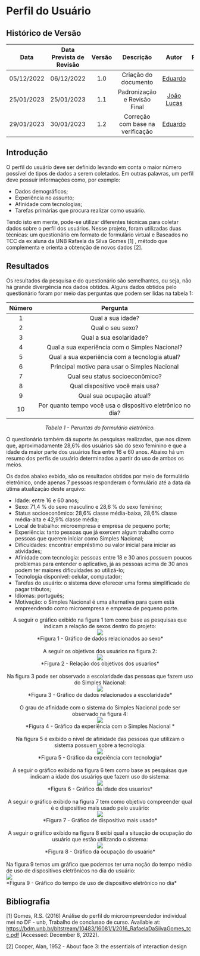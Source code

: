 # Perfil do Usuário

## <a>Histórico de Versão</a>
|    Data    | Data Prevista de Revisão | Versão |          Descrição           |                   Autor                    |                  Revisor                   |
| :--------: | :----------------------: | :----: | :--------------------------: | :----------------------------------------: | :----------------------------------------: |
| 05/12/2022 |        06/12/2022        |  1.0   |     Criação do documento     |   [Eduardo](https://github.com/edudsan)    | [João Lucas](https://github.com/HacKairos) |
| 25/01/2023 |        25/01/2023        |  1.1   | Padronização e Revisão Final | [João Lucas](https://github.com/HacKairos) | [Pedro Lucas](https://github.com/PedroLSF) |
| 29/01/2023 |        30/01/2023        |  1.2   | Correção com base na verificação | [Eduardo](https://github.com/edudsan) | [-](https://github.com/) |


## <a>Introdução</a>

O perfil do usuário deve ser definido levando em conta o maior número possível de tipos de dados a serem coletados. Em outras palavras, um perfil deve possuir informações como, por exemplo:

* Dados demográficos;
* Experiência no assunto;
* Afinidade com tecnologias;
* Tarefas primárias que procura realizar como usuário.

Tendo isto em mente, pode-se utilizar diferentes técnicas para coletar dados sobre o perfil dos usuários. Nesse projeto, foram utilizadas duas técnicas: um questionário em formato de formulário virtual e Baseados no TCC da ex aluna da UNB Rafaela da Silva Gomes [1] , método que complementa e orienta a obtenção de novos dados [2].

## <a>Resultados</a>
Os resultados da pesquisa e do questionário são semelhantes, ou seja, não há grande divergência nos dados obtidos. Alguns dados obtidos pelo questionário foram por meio das perguntas que podem ser lidas na tabela 1:

<Center>

|Número |                            Pergunta                          |
|:-----:| :-----------------------------------------------------------:|
|   1   |    Qual a sua idade?                                         |
|   2   |    Qual o seu sexo?                                          |
|   3   |    Qual a sua esolaridade?                                   |
|   4   |    Qual a sua experiência com o Simples Nacional?            |
|   5   |    Qual a sua experiência com a tecnologia atual?            |
|   6   |    Principal motivo para usar o Simples Nacional             |
|   7   |    Qual seu status socioeconômico?                           |
|   8   |    Qual dispositivo você mais usa?                           |
|   9   |    Qual sua ocupação atual?                                  |
|   10  |    Por quanto tempo você usa o dispositivo eletrônico no dia?|

*Tabela 1 - Peruntas do formulário eletrônico.*

 
</Center>
 
O questionário também dá suporte às pesquisas realizadas, que nos dizem que, aproximadamente 28,6% dos usuários são do sexo feminino e que a idade da maior parte dos usuários fica entre 16 e 60 anos. Abaixo há um resumo dos perfis de usuário determinados a partir do uso de ambos os meios.

Os dados abaixo exbido, são os resultados obtidos por meio de formulário eletrônico, onde apenas 7 pessoas responderam o formulário até a data da útima atualização deste arquivo:

* Idade: entre 16 e 60 anos;
* Sexo: 71,4 % do sexo masculino e 28,6 % do sexo feminino;
* Status socioeconômico: 28,6% classe média-baixa, 28,6% classe média-alta e 42,9% classe média;
* Local de trabalho: microempresa e empresa de pequeno porte;
* Experiência: tanto pessoas que já exercem algum trabalho como pessoas que querem iniciar como Simples Nacional;
* Dificuldades: encontrar empréstimo ou valor inicial para iniciar as atividades;
* Afinidade com tecnologia: pessoas entre 18 e 30 anos possuem poucos problemas para entender o aplicativo, já as pessoas acima de 30 anos podem ter maiores dificuldades ao utilizá-lo;
* Tecnologia disponível: celular, computador;
* Tarefas do usuário: o sistema deve oferecer uma forma simplificade de pagar tributos;
* Idiomas: português;
* Motivação: o Simples Nacional é uma alternativa para quem está empreendendo como microempresa e empresa de pequeno porte.

<Center>
A seguir o gráfico exibido na figura 1 tem como base as pesquisas que indicam a relação de sexos dentro do projeto:
<br>
<img src='./../../assets/images/Sexo.png'><br>*Figura 1 - Gráfico de dados relacionados ao sexo*</img>
</Center>
<br>
<Center>
A seguir os objetivos dos usuários na figura 2:
 <br>
<img src='./../../assets/images/Objetivos.png'><br>*Figura 2 - Relação dos objetivos dos usuarios*</img>
</Center>
<br>
<Center>
Na figura 3 pode ser observado a escolaridade das pessoas que fazem uso do Simples Nacional:
<br>
<img src='./../../assets/images/Escolaridade.png'><br>*Figura 3 - Gráfico de dados relacionados a escolaridade*</img>
</Center>
<br>
<Center>
O grau de afinidade com o sistema do Simples Nacional pode ser observado na figura 4:
<br>
<img src='./../../assets/images/ExperienciaSN.png'><br>*Figura 4 - Gráfico da experiência com o Simples Nacional *</img>
</Center>
<br>
<Center>
Na figura 5 é exibido o nível de afinidade das pessoas que utilizam o sistema possuem sobre a tecnologia:
<br>
<img src='./../../assets/images/ExperienciaTI.png'><br>*Figura 5 - Gráfico da expeiência com tecnologia*</img>
</Center>
<br>
<Center>
A seguir o gráfico exibido na figura 6 tem como base as pesquisas que indicam a idade dos usuários que fazem uso do sistema:
<br>
<img src='./../../assets/images/Idade.png'><br>*Figura 6 - Gráfico da idade dos usuarios*</img>
</Center>
<br>
<Center>
A seguir o gráfico exibido na figura 7 tem como objetivo compreender qual é o dispositivo mais usado pelo usuário:
<br>
<img src='./../../assets/images/dispositioUsado.png'><br>*Figura 7 - Gráfico de dispositivo mais usado*</img>
</Center>
<br>
<Center>
A seguir o gráfico exibido na figura 8 exibi qual a situação de ocupação do usuário que estão utilizando o sistema:
<br>
<img src='./../../assets/images/situacaoAtual.png'><br>*Figura 8 - Gráfico da ocupação do usuário*</img>
</Center>
<br>
Na figura 9 temos um gráfico que podemos ter uma noção do tempo médio de uso de dispositivos eletrônicos no dia do usuário:
<br>
<img src='./../../assets/images/tempoUso.png'><br>*Figura 9 - Gráfico do tempo de uso de dispositivo eletrônico no dia*</img>
</Center>
<br>


## <a>Bibliografia</a>
[1] Gomes, R.S. (2016) Análise do perfil do microempreendedor individual mei no DF - unb, Trabalho de conclusao de curso. Available at: https://bdm.unb.br/bitstream/10483/16081/1/2016_RafaelaDaSilvaGomes_tcc.pdf (Accessed: December 8, 2022). 

[2] Cooper, Alan, 1952 - About face 3: the essentials of interaction design

